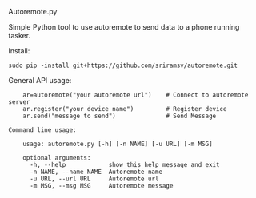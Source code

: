 Autoremote.py 

Simple Python tool to use autoremote to send data to a phone running tasker.


Install:

```sudo pip -install git+https://github.com/sriramsv/autoremote.git```

General API usage:
```
	ar=autoremote("your autoremote url")   	# Connect to autoremote server
	ar.register("your device name")   		# Register device
	ar.send("message to send")			  	# Send Message

Command line usage:
	
	usage: autoremote.py [-h] [-n NAME] [-u URL] [-m MSG]

	optional arguments:
	  -h, --help            show this help message and exit
	  -n NAME, --name NAME  Autoremote name
	  -u URL, --url URL     Autoremote url
	  -m MSG, --msg MSG     Autoremote message
```
